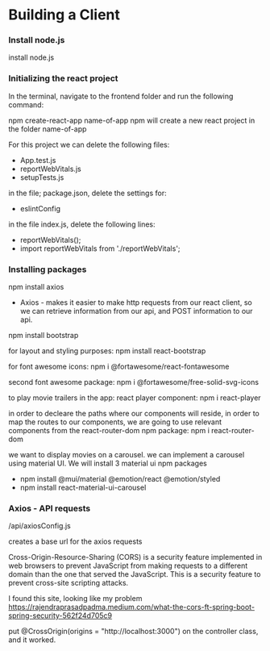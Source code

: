 
# Building a Client


### Install node.js

install node.js

### Initializing the react project

In the terminal, navigate to the frontend folder and run the following command:

npm create-react-app name-of-app
npm will create a new react project in the folder name-of-app


For this project we can delete the following files:
* App.test.js
* reportWebVitals.js
* setupTests.js

in the file; package.json, delete the settings for:
* eslintConfig

in the file index.js, delete the following lines:
* reportWebVitals();
* import reportWebVitals from './reportWebVitals';


### Installing packages

npm install axios
* Axios - makes it easier to make http requests from our react client, so we can retrieve information from our api, and POST information to our api.

npm install bootstrap


for layout and styling purposes:
npm install react-bootstrap


for font awesome icons:
npm i @fortawesome/react-fontawesome


second font awesome package: 
npm i @fortawesome/free-solid-svg-icons


to play movie trailers in the app:
react player component:
npm i react-player


in order to decleare the paths where our components will reside, in order to map the routes to our components, we are going to use relevant components from the react-router-dom npm package:
npm i react-router-dom


we want to display movies on a carousel.
we can implement a carousel using material UI.
We will install 3 material ui npm packages

* npm install @mui/material @emotion/react @emotion/styled
* npm install react-material-ui-carousel


### Axios - API requests

/api/axiosConfig.js

creates a base url for the axios requests

Cross-Origin-Resource-Sharing (CORS) is a security feature implemented in web browsers to prevent JavaScript from making requests to a different domain than the one that served the JavaScript. This is a security feature to prevent cross-site scripting attacks.


I found this site, looking like my problem
https://rajendraprasadpadma.medium.com/what-the-cors-ft-spring-boot-spring-security-562f24d705c9

put @CrossOrigin(origins = "http://localhost:3000") on the controller class, and it worked.